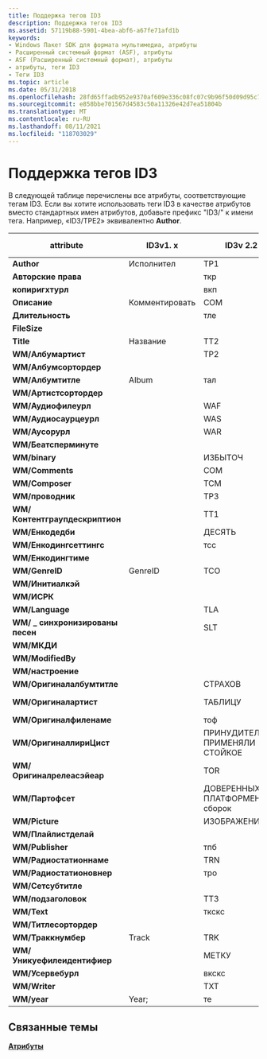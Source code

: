 ```yaml
---
title: Поддержка тегов ID3
description: Поддержка тегов ID3
ms.assetid: 57119b88-5901-4bea-abf6-a67fe71afd1b
keywords:
- Windows Пакет SDK для формата мультимедиа, атрибуты
- Расширенный системный формат (ASF), атрибуты
- ASF (Расширенный системный формат), атрибуты
- атрибуты, теги ID3
- Теги ID3
ms.topic: article
ms.date: 05/31/2018
ms.openlocfilehash: 28fd65ffadb952e9370af609e336c08fc07c9b96f50d09d95c78492bef2163db
ms.sourcegitcommit: e858bbe701567d4583c50a11326e42d7ea51804b
ms.translationtype: MT
ms.contentlocale: ru-RU
ms.lasthandoff: 08/11/2021
ms.locfileid: "118703029"
---
```

# <a name="id3-tag-support"></a>Поддержка тегов ID3

В следующей таблице перечислены все атрибуты, соответствующие тегам ID3. Если вы хотите использовать теги ID3 в качестве атрибутов вместо стандартных имен атрибутов, добавьте префикс "ID3/" к имени тега. Например, «ID3/TPE2» эквивалентно **Author**.



| attribute                      | ID3v1. x | ID3v 2.2 | ID3v 2.3/v 2.4 |
|--------------------------------|---------|---------|--------------|
| **Author**                     | Исполнител  | TP1     | TPE1         |
| **Авторские права**                  |         | ткр     | ткоп         |
| **копиригхтурл**               |         | вкп     | вкоп         |
| **Описание**                | Комментировать | COM     | COMM         |
| **Длительность**                   |         | тле     | тлен         |
| **FileSize**                   |         |         | тсиз         |
| **Title**                      | Название   | TT2     | TIT2         |
| **WM/Албумартист**             |         | TP2     | TPE2         |
| **WM/Албумсортордер**          |         |         | тсоа         |
| **WM/Албумтитле**              | Album   | тал     | талб         |
| **WM/Артистсортордер**         |         |         | тсоп         |
| **WM/Аудиофилеурл**            |         | WAF     | воаф         |
| **WM/Аудиосаурцеурл**          |         | WAS     | воас         |
| **WM/Аусорурл**               |         | WAR     | воар         |
| **WM/Беатсперминуте**          |         |         | тбпм         |
| **WM/binary**                  |         | ИЗБЫТОЧ     | жеоб         |
| **WM/Comments**                |         | COM     | COMM         |
| **WM/Composer**                |         | TCM     | тком         |
| **WM/проводник**               |         | TP3     | TPE3         |
| **WM/Контентграупдескриптион** |         | TT1     | TIT1         |
| **WM/Енкодедби**               |         | ДЕСЯТЬ     | тенк         |
| **WM/Енкодингсеттингс**        |         | тсс     | тссе         |
| **WM/Енкодингтиме**            |         |         | тден         |
| **WM/GenreID**                 | GenreID | TCO     | ткон         |
| **WM/Инитиалкэй**              |         |         | TKEY         |
| **WM/ИСРК**                    |         |         | тсрк         |
| **WM/Language**                |         | TLA     | тлан         |
| **WM/ \_ синхронизированы песен**    |         | SLT     | силт         |
| **WM/МКДИ**                    |         |         | мкди         |
| **WM/ModifiedBy**              |         |         | TPE4         |
| **WM/настроение**                    |         |         | тму         |
| **WM/Оригиналалбумтитле**      |         | СТРАХОВ     | тоал         |
| **WM/Оригиналартист**          |         | ТАБЛИЦУ     | ВЕРХНЕЙ части         |
| **WM/Оригиналфиленаме**        |         | тоф     | тофн         |
| **WM/ОригиналлириЦист**        |         | ПРИНУДИТЕЛЬНО ПРИМЕНЯЛИ СТОЙКОЕ     | толи         |
| **WM/Оригиналрелеасэйеар**     |         | TOR     | ВЫПУСКЕ         |
| **WM/Партофсет**               |         | ДОВЕРЕННЫХ ПЛАТФОРМЕННЫХ сборок     | тпос         |
| **WM/Picture**                 |         | ИЗОБРАЖЕНИЕ     | APIC         |
| **WM/Плайлистделай**           |         |         | тдли         |
| **WM/Publisher**               |         | тпб     | тпуб         |
| **WM/Радиостатионнаме**        |         | TRN     | трсн         |
| **WM/Радиостатионовнер**       |         | тро     | трсо         |
| **WM/Сетсубтитле**             |         |         | тсст         |
| **WM/подзаголовок**                |         | TT3     | TIT3         |
| **WM/Text**                    |         | ткскс     | ткскскс         |
| **WM/Титлесортордер**          |         |         | тсот         |
| **WM/Траккнумбер**             | Track   | TRK     | тркк         |
| **WM/Уникуефилеидентифиер**    |         | МЕТКУ     | уфид         |
| **WM/Усервебурл**              |         | вкскс     | вкскскс         |
| **WM/Writer**                  |         | TXT     | TEXT         |
| **WM/year**                    | Year;    | те     | тер         |



 

## <a name="related-topics"></a>Связанные темы

<dl> <dt>

[**Атрибуты**](attributes.md)
</dt> </dl>

 

 




